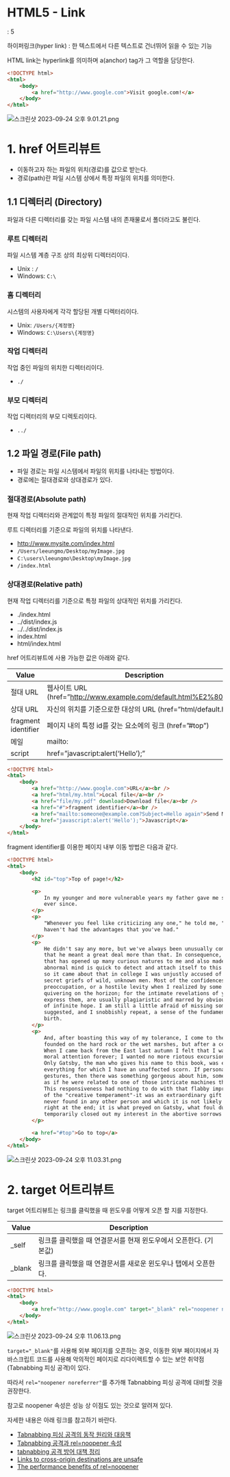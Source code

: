 # HTML5 - Link

: 5

하이퍼링크(hyper link) : 한 텍스트에서 다른 텍스트로 건너뛰어 읽을 수 있는 기능

HTML link는 hyperlink를 의미하며 a(anchor) tag가 그 역할을 담당한다.

```html
<!DOCTYPE html>
<html>
    <body>
        <a href="http://www.google.com">Visit google.com!</a>
    </body>
</html>
```

![스크린샷 2023-09-24 오후 9.01.21.png](./img/%25E1%2584%2589%25E1%2585%25B3%25E1%2584%258F%25E1%2585%25B3%25E1%2584%2585%25E1%2585%25B5%25E1%2586%25AB%25E1%2584%2589%25E1%2585%25A3%25E1%2586%25BA_2023-09-24_%25E1%2584%258B%25E1%2585%25A9%25E1%2584%2592%25E1%2585%25AE_9.01.21.png)

# 1. href 어트리뷰트

-   이동하고자 하는 파일의 위치(경로)를 값으로 받는다.
-   경로(path)란 파일 시스템 상에서 특정 파일의 위치를 의미한다.

## 1.1 디렉터리 (Directory)

파일과 다른 디렉터리를 갖는 파일 시스템 내의 존재물로서 폴더라고도 불린다.

### 루트 디렉터리

파일 시스템 계층 구조 상의 최상위 디렉터리이다.

-   Unix : `/`
-   Windows: `C:\`

### **홈 디렉터리**

시스템의 사용자에게 각각 할당된 개별 디렉터리이다.

-   Unix: `/Users/{계정명}`
-   Windows: `C:\Users\{계정명}`

### **작업 디렉터리**

작업 중인 파일의 위치한 디렉터리이다.

-   `./`

### **부모 디렉터리**

작업 디렉터리의 부모 디렉토리이다.

-   `../`

## **1.2 파일 경로(File path)**

-   파일 경로는 파일 시스템에서 파일의 위치를 나타내는 방법이다.
-   경로에는 절대경로와 상대경로가 있다.

### **절대경로(Absolute path)**

현재 작업 디렉터리와 관계없이 특정 파일의 절대적인 위치를 가리킨다.

루트 디렉터리를 기준으로 파일의 위치를 나타낸다.

-   http://www.mysite.com/index.html
-   `/Users/leeungmo/Desktop/myImage.jpg`
-   `C:\users\leeungmo\Desktop\myImage.jpg`
-   `/index.html`

### **상대경로(Relative path)**

현재 작업 디렉터리를 기준으로 특정 파일의 상대적인 위치를 가리킨다.

-   ./index.html
-   ../dist/index.js
-   ../../dist/index.js
-   index.html
-   html/index.html

href 어트리뷰트에 사용 가능한 값은 아래와 같다.

| Value               | Description                                                       |
| ------------------- | ----------------------------------------------------------------- |
| 절대 URL            | 웹사이트 URL (href=”http://www.example.com/default.html%E2%80%9D) |
| 상대 URL            | 자신의 위치를 기준으로한 대상의 URL (href=”html/default.html”)    |
| fragment identifier | 페이지 내의 특정 id를 갖는 요소에의 링크 (href=”#top”)            |
| 메일                | mailto:                                                           |
| script              | href=”javascript:alert(‘Hello’);”                                 |

```html
<!DOCTYPE html>
<html>
    <body>
        <a href="http://www.google.com">URL</a><br />
        <a href="html/my.html">Local file</a><br />
        <a href="file/my.pdf" download>Download file</a><br />
        <a href="#">fragment identifier</a><br />
        <a href="mailto:someone@example.com?Subject=Hello again">Send Mail</a><br />
        <a href="javascript:alert('Hello');">Javascript</a>
    </body>
</html>
```

fragment identifier를 이용한 페이지 내부 이동 방법은 다음과 같다.

```html
<!DOCTYPE html>
<html>
    <body>
        <h2 id="top">Top of page!</h2>

        <p>
            In my younger and more vulnerable years my father gave me some advice that I've been turning over in my mind
            ever since.
        </p>
        <p>
            "Whenever you feel like criticizing any one," he told me, "just remember that all the people in this world
            haven't had the advantages that you've had."
        </p>
        <p>
            He didn't say any more, but we've always been unusually communicative in a reserved way, and I understood
            that he meant a great deal more than that. In consequence, I'm inclined to reserve all judgments, a habit
            that has opened up many curious natures to me and also made me the victim of not a few veteran bores. The
            abnormal mind is quick to detect and attach itself to this quality when it appears in a normal person, and
            so it came about that in college I was unjustly accused of being a politician, because I was privy to the
            secret griefs of wild, unknown men. Most of the confidences were unsought-frequently I have feigned sleep,
            preoccupation, or a hostile levity when I realized by some unmistakable sign that an intimate revelation was
            quivering on the horizon; for the intimate revelations of young men, or at least the terms in which they
            express them, are usually plagiaristic and marred by obvious suppressions. Reserving judgments is a matter
            of infinite hope. I am still a little afraid of missing something if I forget that, as my father snobbishly
            suggested, and I snobbishly repeat, a sense of the fundamental decencies is parcelled out unequally at
            birth.
        </p>
        <p>
            And, after boasting this way of my tolerance, I come to the admission that it has a limit. Conduct may be
            founded on the hard rock or the wet marshes, but after a certain point I don't care what it's founded on.
            When I came back from the East last autumn I felt that I wanted the world to be in uniform and at a sort of
            moral attention forever; I wanted no more riotous excursions with privileged glimpses into the human heart.
            Only Gatsby, the man who gives his name to this book, was exempt from my reaction-Gatsby, who represented
            everything for which I have an unaffected scorn. If personality is an unbroken series of successful
            gestures, then there was something gorgeous about him, some heightened sensitivity to the promises of life,
            as if he were related to one of those intricate machines that register earthquakes ten thousand miles away.
            This responsiveness had nothing to do with that flabby impressionability which is dignified under the name
            of the "creative temperament"-it was an extraordinary gift for hope, a romantic readiness such as I have
            never found in any other person and which it is not likely I shall ever find again. No-Gatsby turned out all
            right at the end; it is what preyed on Gatsby, what foul dust floated in the wake of his dreams that
            temporarily closed out my interest in the abortive sorrows and short-winded elations of men.
        </p>

        <a href="#top">Go to top</a>
    </body>
</html>
```

![스크린샷 2023-09-24 오후 11.03.31.png](./img/%25E1%2584%2589%25E1%2585%25B3%25E1%2584%258F%25E1%2585%25B3%25E1%2584%2585%25E1%2585%25B5%25E1%2586%25AB%25E1%2584%2589%25E1%2585%25A3%25E1%2586%25BA_2023-09-24_%25E1%2584%258B%25E1%2585%25A9%25E1%2584%2592%25E1%2585%25AE_11.03.31.png)

# **2. target 어트리뷰트**

target 어트리뷰트는 링크를 클릭했을 때 윈도우를 어떻게 오픈 할 지를 지정한다.

| Value   | Description                                                      |
| ------- | ---------------------------------------------------------------- |
| \_self  | 링크를 클릭했을 때 연결문서를 현재 윈도우에서 오픈한다. (기본값) |
| \_blank | 링크를 클릭했을 때 연결문서를 새로운 윈도우나 탭에서 오픈한다.   |

```html
<!DOCTYPE html>
<html>
    <body>
        <a href="http://www.google.com" target="_blank" rel="noopener noreferrer"> Visit google.com! </a>
    </body>
</html>
```

![스크린샷 2023-09-24 오후 11.06.13.png](./img/%25E1%2584%2589%25E1%2585%25B3%25E1%2584%258F%25E1%2585%25B3%25E1%2584%2585%25E1%2585%25B5%25E1%2586%25AB%25E1%2584%2589%25E1%2585%25A3%25E1%2586%25BA_2023-09-24_%25E1%2584%258B%25E1%2585%25A9%25E1%2584%2592%25E1%2585%25AE_11.06.13.png)

`target="_blank"`를 사용해 외부 페이지를 오픈하는 경우, 이동한 외부 페이지에서 자바스크립트 코드를 사용해 악의적인 페이지로 리다이렉트할 수 있는 보안 취약점(Tabnabbing 피싱 공격)이 있다.

따라서 `rel="noopener noreferrer"`를 추가해 Tabnabbing 피싱 공격에 대비할 것을 권장한다.

참고로 noopener 속성은 성능 상 이점도 있는 것으로 알려져 있다.

자세한 내용은 아래 링크를 참고하기 바란다.

-   [Tabnabbing 피싱 공격의 동작 원리와 대응책](https://tech.lezhin.com/2017/06/12/tabnabbing)
-   [Tabnabbing 공격과 rel=noopener 속성](https://blog.coderifleman.com/2017/05/30/tabnabbing_attack_and_noopener)
-   [tabnabbing 공격 방어 대책 정리](https://medium.com/@youngminhong/tabnabbing-%EA%B3%B5%EA%B2%A9-%EB%B0%A9%EC%96%B4-%EB%8C%80%EC%B1%85-%EC%A0%95%EB%A6%AC-9276ebf63f94)
-   [Links to cross-origin destinations are unsafe](https://web.dev/external-anchors-use-rel-noopener)
-   [The performance benefits of rel=noopener](https://jakearchibald.com/2016/performance-benefits-of-rel-noopener)
